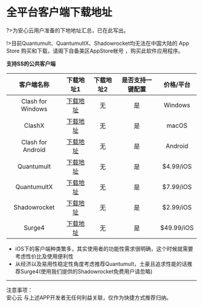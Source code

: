 # 全平台客户端下载地址

?>为安心云用户准备的下地地址汇总，已在此写出。

!>目前Quantumult、QuantumultX、Shadowrocket均无法在中国大陆的 App Store 购买和下载，请阁下自备美区AppStore帐号 ，购买此软件应用程序。  


**支持SS的公共客户端**

| 客户端名称 | 下载地址1 | 下载地址2 | 是否支持一键配置 | 价格/平台 |
| :---: | :---: | :---: | :---: | :---: |
| Clash for Windows | [下载地址](https://120437.lanzouw.com/iYhuc06uz0yb) |  无 | 是 | Windows |
| ClashX | [下载地址](https://webs.lanzoui.com/ClashX) |  无 | 是 | macOS |
| Clash for Android | [下载地址](https://webs.lanzoui.com/ClashA) |无| 是 | Android |
| Quantumult | [下载地址](https://apps.apple.com/us/app/quantumult/id1252015438) |  无 |是 | $4.99/iOS |
| QuantumultX | [下载地址](https://apps.apple.com/us/app/quantumult-x/id1443988620) | 无 | 是 | $7.99/iOS |
| Shadowrocket | [下载地址](https://apps.apple.com/us/app/shadowrocket/id932747118) | 无 | 是 | $2.99/iOS |
| Surge4 | [下载地址](https://apps.apple.com/us/app/surge-4/id1442620678) |无 | 是 | $49.99/iOS |


* iOS下的客户端种类繁多，其实使用者的功能性需求很明确，这个时候就需要考虑性价比及使用便利性
* 从经济以及易用性稳定性角度考虑推荐Quantumult，土豪且追求性能的话推荐Surge4(使用我们提供的Shadowrocket免费用户请忽略)

 
---
注意事项：  
安心云 与上述APP开发者无任何利益关联，仅作为快捷方式推荐归纳。



